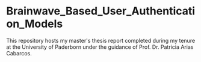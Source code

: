 # Brainwave_Based_User_Authentication_Models

This repository hosts my master's thesis report completed during my tenure at the University of Paderborn under the guidance of Prof. Dr. Patricia Arias Cabarcos.
